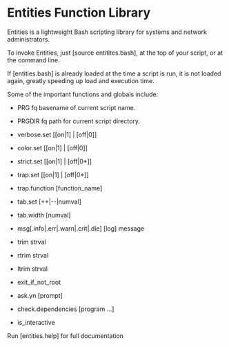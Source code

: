 # Entities Function Library

Entities is a lightweight Bash scripting library for systems and network administrators.

To invoke Entities, just [source entitites.bash], at the top of your script, or at the command line.

If [entities.bash] is already loaded at the time a script is run, it is not loaded again, greatly speeding up load and execution time.

Some of the important functions and globals include:

  *  PRG		fq basename of current script name.
  *  PRGDIR	fq path for current script directory.
  
  * verbose.set [[on|1] | [off|0]]
  * color.set [[on|1] | [off|0]]
  * strict.set [[on|1] | [off|0*]]
  * trap.set [[on|1] | [off|0*]]
  * trap.function [function_name]
  * tab.set [++|--|numval]
  * tab.width [numval]
  * msg[.info|.err|.warn|.crit|.die] [log] message
  * trim strval
  * rtrim strval
  * ltrim strval
  * exit_if_not_root
  * ask.yn [prompt]
  * check.dependencies [program ...]
  * is_interactive

 Run [entities.help] for full documentation
